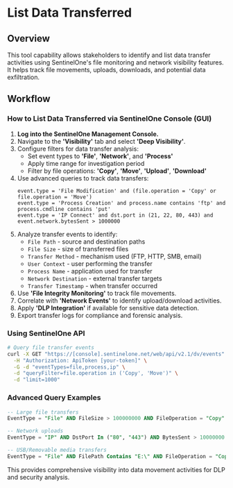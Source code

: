# List Data Transferred

## Overview

This tool capability allows stakeholders to identify and list data transfer activities using SentinelOne's file monitoring and network visibility features. It helps track file movements, uploads, downloads, and potential data exfiltration.

## Workflow

### How to List Data Transferred via SentinelOne Console (GUI)

1. **Log into the SentinelOne Management Console.**
2. Navigate to the **'Visibility'** tab and select **'Deep Visibility'**.
3. Configure filters for data transfer analysis:
   - Set event types to **'File'**, **'Network'**, and **'Process'**
   - Apply time range for investigation period
   - Filter by file operations: **'Copy'**, **'Move'**, **'Upload'**, **'Download'**
4. Use advanced queries to track data transfers:
   ```
   event.type = 'File Modification' and (file.operation = 'Copy' or file.operation = 'Move')
   event.type = 'Process Creation' and process.name contains 'ftp' and process.cmdline contains 'put'
   event.type = 'IP Connect' and dst.port in (21, 22, 80, 443) and event.network.bytesSent > 1000000
   ```
5. Analyze transfer events to identify:
   - `File Path` - source and destination paths
   - `File Size` - size of transferred files
   - `Transfer Method` - mechanism used (FTP, HTTP, SMB, email)
   - `User Context` - user performing the transfer
   - `Process Name` - application used for transfer
   - `Network Destination` - external transfer targets
   - `Transfer Timestamp` - when transfer occurred
6. Use **'File Integrity Monitoring'** to track file movements.
7. Correlate with **'Network Events'** to identify upload/download activities.
8. Apply **'DLP Integration'** if available for sensitive data detection.
9. Export transfer logs for compliance and forensic analysis.

### Using SentinelOne API

```bash
# Query file transfer events
curl -X GET "https://[console].sentinelone.net/web/api/v2.1/dv/events" \
  -H "Authorization: ApiToken [your-token]" \
  -G -d "eventTypes=file,process,ip" \
  -d "queryFilter=file.operation in ('Copy', 'Move')" \
  -d "limit=1000"
```

### Advanced Query Examples

```sql
-- Large file transfers
EventType = "File" AND FileSize > 100000000 AND FileOperation = "Copy"

-- Network uploads
EventType = "IP" AND DstPort In ("80", "443") AND BytesSent > 10000000

-- USB/Removable media transfers
EventType = "File" AND FilePath Contains "E:\" AND FileOperation = "Copy"
```

This provides comprehensive visibility into data movement activities for DLP and security analysis.